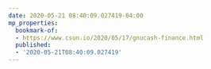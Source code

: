 ```yaml
---
date: 2020-05-21 08:40:09.027419-04:00
mp_properties:
  bookmark-of:
  - https://www.csun.io/2020/05/17/gnucash-finance.html
  published:
  - '2020-05-21T08:40:09.027419'
---
```


